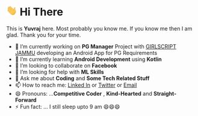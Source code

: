 
# <img src="https://github.com/yuvraj-2503/yuvraj-2503/blob/master/Hi.gif" width="29px"> Hi There   

This is **Yuvraj** here. Most probably you know me. If you know me then I am glad. Thank you for your time.

- 🔭 I’m currently working on **PG Manager** Project with <a href="https://github.com/GirlScript-Jammu-kashmir">GIRLSCRIPT JAMMU</A> developing an Android App for PG                 Requirements
- 🌱 I’m currently learning **Android Development** using **Kotlin**
- 👯 I’m looking to collaborate on **Facebook**
- 🤔 I’m looking for help with **ML Skills**
- 💬 Ask me about **Coding** and **Some Tech Related Stuff**
- 📫 How to reach me: <A HREF="https://www.linkedin.com/in/yuvraj-singh-1889831a1">Linked In</a> or 
         <a href="https://twitter.com/YuvrajS02491062">Twitter</a> or <a href="mailto:singh.yuvraj1047@gmail.com">Email</a>
- 😄 Pronouns: ...**Competitive Coder** , **Kind-Hearted** and **Straight-Forward**
- ⚡ Fun fact: ...  I still sleep upto 9 am 😄😄😄

